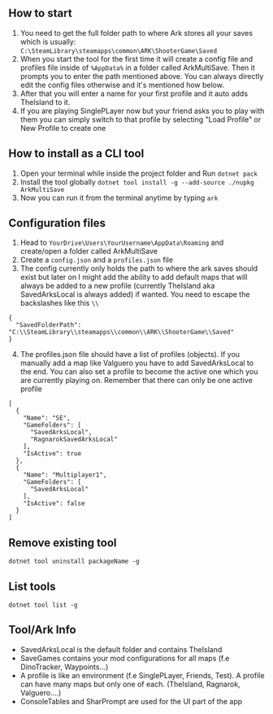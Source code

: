 ﻿## How to start
1. You need to get the full folder path to where Ark stores all your saves which is usually: `C:\SteamLibrary\steamapps\common\ARK\ShooterGame\Saved`
2. When you start the tool for the first time it will create a config file and profiles file inside of `%AppData%` in a folder called ArkMultiSave. Then it prompts you to enter the path mentioned above. You can always directly edit the config files otherwise and it's mentioned how below.
3. After that you will enter a name for your first profile and it auto adds TheIsland to it.
4. If you are playing SinglePLayer now but your friend asks you to play with them you can simply switch to that profile by selecting "Load Profile" or New Profile to create one

## How to install as a CLI tool
1. Open your terminal while inside the project folder and Run `dotnet pack`
2. Install the tool globally `dotnet tool install -g --add-source ./nupkg ArkMultiSave`
3. Now you can run it from the terminal anytime by typing `ark`

## Configuration files
1. Head to `YourDrive\Users\YourUsername\AppData\Roaming` and create/open a folder called ArkMultiSave
2. Create a `config.json` and a `profiles.json` file
3. The config currently only holds the path to where the ark saves should exist but later on I might add the ability to add default maps that will always be added to a new profile (currently TheIsland aka SavedArksLocal is always added) if wanted. You need to escape the backslashes like this `\\`

```
{
  "SavedFolderPath": "C:\\SteamLibrary\\steamapps\\common\\ARK\\ShooterGame\\Saved"
}
```

4. The profiles.json file should have a list of profiles (objects). If you manually add a map like Valguero you have to add SavedArksLocal to the end. You can also set a profile to become the active one which you are currently playing on. Remember that there can only be one active profile

```
[
  {
    "Name": "SE",
    "GameFolders": [
      "SavedArksLocal",
      "RagnarokSavedArksLocal"
    ],
    "IsActive": true
  },
  {
    "Name": "Multiplayer1",
    "GameFolders": [
      "SavedArksLocal"
    ],
    "IsActive": false
  }
]
```

## Remove existing tool
`dotnet tool uninstall packageName -g`

## List tools
`dotnet tool list -g`

## Tool/Ark Info
- SavedArksLocal is the default folder and contains TheIsland
- SaveGames contains your mod configurations for all maps (f.e DinoTracker, Waypoints...)
- A profile is like an environment (f.e SinglePLayer, Friends, Test). A profile can have many maps but only one of each. (TheIsland, Ragnarok, Valguero....)
- ConsoleTables and SharPrompt are used for the UI part of the app